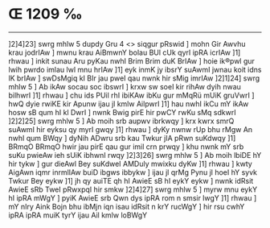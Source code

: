 # Œ 1209 ‰
---
]2]4]23]
swrg mhlw 5 dupdy Gru 4
<> siqgur pRswid ]
mohn Gir Awvhu krau jodrIAw ] mwnu krau AiBmwnY bolau BUl cUk qyrI
ipRA icrIAw ]1] rhwau ] inkit sunau Aru pyKau nwhI Brim Brim duK
BrIAw ] hoie ik®pwl gur lwih pwrdo imlau lwl mnu hrIAw ]1] eyk
inmK jy ibsrY suAwmI jwnau koit idns lK brIAw ] swDsMgiq kI BIr
jau pweI qau nwnk hir sMig imrIAw ]2]1]24] swrg mhlw 5 ] Ab
ikAw socau soc ibswrI ] krxw sw soeI kir rihAw dyih nwau bilhwrI
]1] rhwau ] chu ids PUil rhI ibiKAw ibKu gur mMqRü mUiK gruVwrI ] hwQ
dyie rwiKE kir Apunw ijau jl kmlw AilpwrI ]1] hau nwhI ikCu mY
ikAw hosw sB qum hI kl DwrI ] nwnk Bwig pirE hir pwCY rwKu sMq
sdkwrI ]2]2]25] swrg mhlw 5 ] Ab moih srb aupwv ibrkwqy ]
krx kwrx smrQ suAwmI hir eyksu qy myrI gwqy ]1] rhwau ] dyKy nwnw
rUp bhu rMgw An nwhI qum BWqy ] dyNih ADwru srb kau Twkur jIA pRwn
suKdwqy ]1] BRmqO BRmqO hwir jau pirE qau gur imil crn prwqy ] khu
nwnk mY srb suKu pwieAw ieh sUiK ibhwnI rwqy ]2]3]26] swrg mhlw
5 ] Ab moih lbiDE hY hir tykw ] gur dieAwl Bey suKdweI AMDuly mwixku
dyKw ]1] rhwau ] kwty AigAwn iqmr inrmlIAw buiD ibgws ibbykw ]
ijau jl qrMg Pynu jl hoeI hY syvk Twkur Bey eykw ]1] jh qy auiTE qh
hI AwieE sB hI eykY eykw ] nwnk idRsit AwieE sRb TweI pRwxpqI hir
smkw ]2]4]27] swrg mhlw 5 ] myrw mnu eykY hI ipRA mWgY ] pyiK
AwieE srb Qwn dys ipRA rom n smsir lwgY ]1] rhwau ] mY nIry Aink
Bojn bhu ibMjn iqn isau idRsit n krY rucWgY ] hir rsu cwhY ipRA ipRA
muiK tyrY ijau Ail kmlw loBWgY
####
